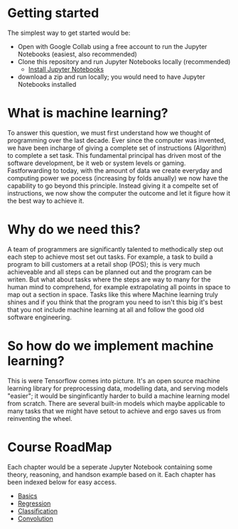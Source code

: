 # Getting started
The simplest way to get started would be:
* Open with Google Collab using a free account to run the Jupyter Notebooks (easiest, also recommended)
* Clone this repository and run Jupyter Notebooks locally (recommended)
    * [Install Jupyter Notebooks](https://jupyter.org/install)
* download a zip and run locally; you would need to have Jupyter Notebooks installed

# What is machine learning?
To answer this question, we must first understand how we thought of programming over the last decade. Ever since the computer was invented, we have been incharge of giving a complete set of instructions (Algorithm) to complete a set task. This fundamental principal has driven most of the software development, be it web or system levels or gaming. Fastforwarding to today, with the amount of data we create everyday and computing power we pocess (increasing by folds anually) we now have the capability to go beyond this principle. Instead giving it a compelte set of instructions, we now show the computer the outcome and let it figure how it the best way to achieve it.

# Why do we need this?
A team of programmers are significantly talented to methodically step out each step to achieve most set out tasks. For example, a task to build a program to bill customers at a retail shop (POS); this is very much achieveable and all steps can be planned out and the program can be writen. But what about tasks where the steps are way to many for the human mind to comprehend, for example extrapolating all points in space to map out a section in space. Tasks like this where Machine learning truly shines and if you think that the program you need to isn't this big it's best that you not include machine learning at all and follow the good old software engineering.

# So how do we implement machine learning?
This is were Tensorflow comes into picture. It's an open source machine learning library for preprocessing data, modelling data, and serving models "easier"; it would be singinficantly harder to build a machine learning model from scratch. There are several built-in models which maybe applicable to many tasks that we might have setout to achieve and ergo saves us from reinventing the wheel.

# Course RoadMap
Each chapter would be a seperate Jupyter Notebook containing some theory, reasoning, and handson example based on it. Each chapter has been indexed below for easy access.
* [Basics](./01-Basics.ipynb)
* [Regression](./02-Regression.ipynb)
* [Classification](./03-Classification.ipynb)
* [Convolution](./04-Convolution.ipynb)